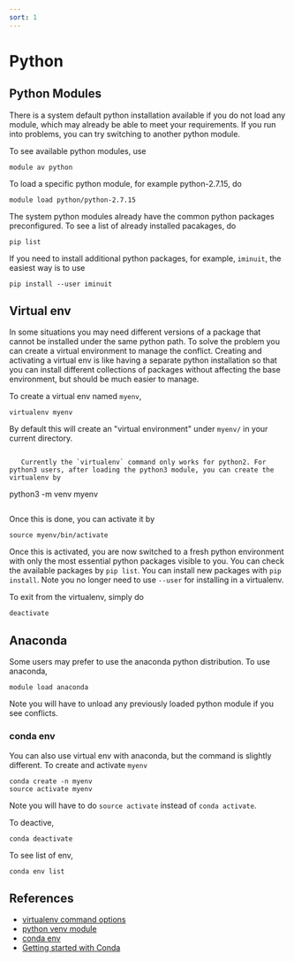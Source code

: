 ```yaml
---
sort: 1
---
```

# Python
## Python Modules
There is a system default python installation available if you do not load any module, which may already be able to meet your requirements. If you run into problems, you can try switching to another python module.

To see available python modules, use 
```
module av python
```

To load a specific python module, for example python-2.7.15, do

```
module load python/python-2.7.15
```

The system python modules already have the common python packages preconfigured. To see a list of already installed pacakages, do

```
pip list
```

If you need to install additional python packages, for example, `iminuit`, the easiest way is to use

```
pip install --user iminuit
```

## Virtual env

In some situations you may need different versions of a package that cannot be installed under the same python path. To solve the problem you can create a virtual environment to manage the conflict. Creating and activating a virtual env is like having a separate python installation so that you can install different collections of packages without affecting the base environment, but should be much easier to manage.

To create a virtual env named `myenv`,

```
virtualenv myenv
```
By default this will create an "virtual environment" under `myenv/` in your current directory. 
  
```warning

   Currently the `virtualenv` command only works for python2. For python3 users, after loading the python3 module, you can create the virtualenv by 

   ```
   python3 -m venv myenv
   ```
```

Once this is done, you can activate it by
```
source myenv/bin/activate
```

Once this is activated, you are now switched to a fresh python environment with only the most essential python packages visible to you. You can check the available packages by `pip list`. You can install new packages with ```pip install```. Note you no longer need to use ```--user``` for installing in a virtualenv.

To exit from the virtualenv, simply do

```
deactivate
```


## Anaconda

Some users may prefer to use the anaconda python distribution. To use anaconda,

```
module load anaconda
```

Note you will have to unload any previously loaded python module if you see conflicts.

### conda env
You can also use virtual env with anaconda, but the command is slightly different. To create and activate `myenv`

```
conda create -n myenv
source activate myenv
```
Note you will have to do `source activate` instead of `conda activate`.

To deactive,
```
conda deactivate
```

To see list of env,

```
conda env list
```

## References

* [virtualenv command options](https://virtualenv.pypa.io/en/latest/cli_interface.html)
* [python venv module](https://docs.python.org/3/library/venv.html)
* [conda env](https://docs.conda.io/projects/conda/en/latest/user-guide/tasks/manage-environments.html)
* [Getting started with Conda](https://docs.conda.io/projects/conda/en/latest/user-guide/getting-started.html)

